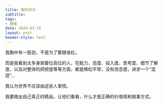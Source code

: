 ```yaml
---
title: 胸中的力
subtitle: 
tags: 
- 随笔
date: 2024-03-26
layout: post
header-style: text
---
```


我胸中有一股劲，不是为了要跟谁杠。

而是我看到太多身居要位高位的人，在能力、态度、投入度、思考度、细节了解度，以及对整体的把控度等等方面，都是稀松平常，没有信念感，讲求一个“混迹”...

我认为世界不应该由这些人掌控。

我要做出自己真正的精品，让他们看看，什么才是正确的价值观和做事方式。
